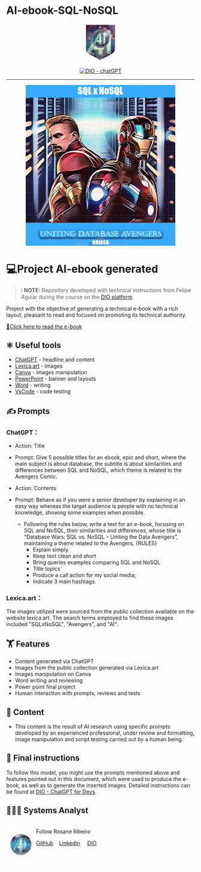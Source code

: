 # AI-ebook-SQL-NoSQL

<p align="center">
    <img width="100" src="assets\banner.png">
</p>


<p align="center">
  <a href="https://dio.me/"><img src="https://img.shields.io/badge/DIO-Course-28DA77?logo=youtube" alt="DIO - chatGPT">
  </a>
 </p>

-------
<p align="center">
<a href="ebook - sql and nosql - Avengers.pdf"><img
    src="assets\preview.png"
    width="400"  
  />
  </a>
</p>

    
# 💻Project AI-ebook generated

 > ℹ️ **NOTE:** Repository developed with technical instructions from Felipe Aguiar during the course on the [DIO platform](https://web.dio.me/track/decf433b-9bc9-4ddc-bfd4-639ed8da82d9).

Project with the objective of generating a technical e-book with a rich layout, pleasant to read and focused on promoting its technical authority.

<a href="https://www.linkedin.com/posts/rosanediasribeiro_database-wars-sql-x-nosql-uniting-the-activity-7117330195501527040-FJZa?utm_source=share&utm_medium=member_desktop" title="View e-book"> 📔Click here to read the e-book</a>


## ⚛️ Useful tools

- [ChatGPT](https://chat.openai.com/) - headline and content
- [Lexica.art](https://lexica.art/) - images
- [Canva](https://canva.com/) - images manipulation
- [PowerPoint](https://www.microsoft.com/en/microsoft-365/powerpoint) - banner and layouts
- [Word](https://www.microsoft.com/en/microsoft-365/word) - writing
- [VsCode](https://vscode.dev/) - code testing


## ✍️ Prompts

### ChatGPT：

- Action: Title
- Prompt: Give 5 possible titles for an ebook, epic and short, where the main subject is about database,
  the subtitle is about similarities and differences between SQL and NoSQL, which theme is related to the Avengers Comic.                         

- Action: Contents
- Prompt: Behave as if you were a senior developer by explaining in an easy way whereas the target audience is people with no technical knowledge, showing some examples when possible.
  - Following the rules below, write a text for an e-book, focusing on SQL and NoSQL, their similarities and differences,
    whose title is “Database Wars: SQL vs. NoSQL – Uniting the Data Avengers”, maintaining a theme related to the Avengers.
    {RULES}
    - Explain simply
    - Keep text clean and short
    - Bring queries examples comparing SQL and NoSQL
    - Title topics
    - Produce a call action for my social media;
    - Indicate 3 main hashtags.

### Lexica.art：
The images utilized were sourced from the public collection available on the website lexica.art. The search terms employed to find these images included "SQLxNoSQL", "Avengers", and "AI".


## 🏋️ Features

- Content generated via ChatGPT
- Images from the public collection generated via Lexica.art
- Images manipulation on Canva
- Word writing and reviewing
- Power point final project
- Human interaction with prompts, reviews and tests


## 👀 Content

- This content is the result of AI research using specific prompts developed by an experienced professional,
  under review and formatting, image manipulation and script testing carried out by a human being.
  
## 🧭 Final instructions

To follow this model, you might use the prompts mentioned above and features pointed out in this document, which were used to produce the e-book, as well as to generate the inserted images. Detailed instructions can be found at [DIO - ChatGPT for Devs](https://web.dio.me/track/decf433b-9bc9-4ddc-bfd4-639ed8da82d9).


## 👩🏻‍💻 Systems Analyst

<p>
    <img align=left margin=10 width=80 src="assets\profile.png"/>
    <p></p>
    <br>Follow Rosane Ribeiro</br>
    <p></p>
    <a href="https://github.com/rosanestream">
    GitHub</a>&nbsp&nbsp&nbsp
    <a href="www.linkedin.com/in/rosanestream">LinkedIn</a>
    &nbsp&nbsp&nbsp
    <a href="https://www.dio.me/users/rosanestream">DIO</a>
    
</p>

